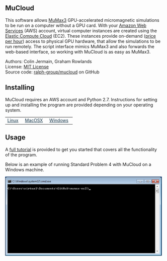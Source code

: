 ## MuCloud ##

This software allows [MuMax3](http://mumax.github.io/) GPU-accelerated micromagnetic simulations to be run on a computer without a GPU card. With your [Amazon Web Services](http://aws.amazon.com/) (AWS) account, virtual computer instances are created using the [Elastic Compute Cloud](http://aws.amazon.com/ec2/) (EC2). These instances provide on-demand ([price per hour](http://aws.amazon.com/ec2/pricing/)) access to physical GPU hardware, that allow the simulations to be run remotely. The script interface mimics MuMax3 and also forwards the web-based interface, so working with MuCloud is as easy as MuMax3.

Authors: Colin Jermain, Graham Rowlands  
License: [MIT License](license.md)   
Source code: [ralph-group/mucloud](http://www.github.com/ralph-group/mucloud) on GitHub

## Installing ##

MuCloud requires an AWS account and Python 2.7. Instructions for setting up and installing the program are provided depending on your operating system.

<table>
    <tr>
        <td style="padding-right: 1em; text-align: center">
            <a href="install_linux.md" style="color: #153549; text-decoration: underline">
            <div style="font-size: 4em; line-height: 1.5em;">
                <i class="fa fa-linux"></i>
            </div>
            Linux
            </a>
        </td>
        <td style="padding-right: 1em; text-align: center">
            <a href="install_mac.md" style="color: #153549; text-decoration: underline">
            <div style="font-size: 4em; line-height: 1.5em;">
            <i class="fa fa-apple"></i>
            </div> 
            MacOSX
            </a>
        </td>    
        <td style="padding-right: 1em; text-align: center">
            <a href="install_windows.md" style="color: #153549; text-decoration: underline">
            <div style="font-size: 4em; line-height: 1.5em;">
                <i class="fa fa-windows"></i>
            </div>
            Windows
            </a>
        </td>
    </tr>
</table>


## Usage ##

A [full tutorial](tutorial.md) is provided to get you started that covers all the functionality of the program. 

Below is an example of running Standard Problem 4 with MuCloud on a Windows machine.

<img src="standard_problem_4.gif" />